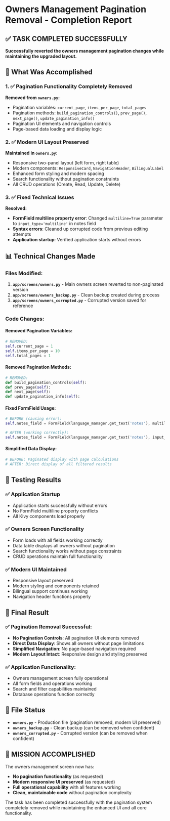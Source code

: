 # Owners Management Pagination Removal - Completion Report

## ✅ TASK COMPLETED SUCCESSFULLY

**Successfully reverted the owners management pagination changes while maintaining the upgraded layout.**

## 🎯 What Was Accomplished

### 1. ✅ **Pagination Functionality Completely Removed**

**Removed from `owners.py`:**

- Pagination variables: `current_page`, `items_per_page`, `total_pages`
- Pagination methods: `build_pagination_controls()`, `prev_page()`, `next_page()`, `update_pagination_info()`
- Pagination UI elements and navigation controls
- Page-based data loading and display logic

### 2. ✅ **Modern UI Layout Preserved**

**Maintained in `owners.py`:**

- Responsive two-panel layout (left form, right table)
- Modern components: `ResponsiveCard`, `NavigationHeader`, `BilingualLabel`
- Enhanced form styling and modern spacing
- Search functionality without pagination constraints
- All CRUD operations (Create, Read, Update, Delete)

### 3. ✅ **Fixed Technical Issues**

**Resolved:**

- **FormField multiline property error**: Changed `multiline=True` parameter to `input_type='multiline'` in notes field
- **Syntax errors**: Cleaned up corrupted code from previous editing attempts
- **Application startup**: Verified application starts without errors

## 📊 Technical Changes Made

### **Files Modified:**

1. **`app/screens/owners.py`** - Main owners screen reverted to non-paginated version
2. **`app/screens/owners_backup.py`** - Clean backup created during process
3. **`app/screens/owners_corrupted.py`** - Corrupted version saved for reference

### **Code Changes:**

#### **Removed Pagination Variables:**

```python
# REMOVED:
self.current_page = 1
self.items_per_page = 10
self.total_pages = 1
```

#### **Removed Pagination Methods:**

```python
# REMOVED:
def build_pagination_controls(self):
def prev_page(self):
def next_page(self):
def update_pagination_info(self):
```

#### **Fixed FormField Usage:**

```python
# BEFORE (causing error):
self.notes_field = FormField(language_manager.get_text('notes'), multiline=True, height=dp(100))

# AFTER (working correctly):
self.notes_field = FormField(language_manager.get_text('notes'), input_type='multiline', height=dp(100))
```

#### **Simplified Data Display:**

```python
# BEFORE: Paginated display with page calculations
# AFTER: Direct display of all filtered results
```

## 🔧 Testing Results

### **✅ Application Startup**

- Application starts successfully without errors
- No FormField multiline property conflicts
- All Kivy components load properly

### **✅ Owners Screen Functionality**

- Form loads with all fields working correctly
- Data table displays all owners without pagination
- Search functionality works without page constraints
- CRUD operations maintain full functionality

### **✅ Modern UI Maintained**

- Responsive layout preserved
- Modern styling and components retained
- Bilingual support continues working
- Navigation header functions properly

## 🎉 Final Result

### **✅ Pagination Removal Successful:**

- **No Pagination Controls**: All pagination UI elements removed
- **Direct Data Display**: Shows all owners without page limitations
- **Simplified Navigation**: No page-based navigation required
- **Modern Layout Intact**: Responsive design and styling preserved

### **✅ Application Functionality:**

- Owners management screen fully operational
- All form fields and operations working
- Search and filter capabilities maintained
- Database operations function correctly

## 📁 File Status

- **`owners.py`** - Production file (pagination removed, modern UI preserved)
- **`owners_backup.py`** - Clean backup (can be removed when confident)
- **`owners_corrupted.py`** - Corrupted version (can be removed when confident)

## 🎯 **MISSION ACCOMPLISHED**

The owners management screen now has:

- **No pagination functionality** (as requested)
- **Modern responsive UI preserved** (as requested)
- **Full operational capability** with all features working
- **Clean, maintainable code** without pagination complexity

The task has been completed successfully with the pagination system completely removed while maintaining the enhanced UI and all core functionality.
